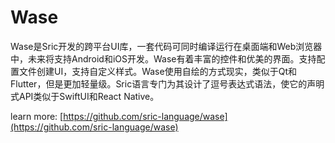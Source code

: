 
# Wase

Wase是Sric开发的跨平台UI库，一套代码可同时编译运行在桌面端和Web浏览器中，未来将支持Android和iOS开发。Wase有着丰富的控件和优美的界面。支持配置文件创建UI，支持自定义样式。Wase使用自绘的方式现实，类似于Qt和Flutter，但是更加轻量级。Sric语言专门为其设计了逗号表达式语法，使它的声明式API类似于SwiftUI和React Native。

learn more: [https://github.com/sric-language/wase](https://github.com/sric-language/wase)

